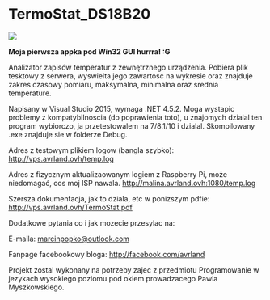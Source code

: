# TermoStat_DS18B20

<img src="http://vps.avrland.ovh/obrazki/wykres_zaladowany.PNG"/>

<b> Moja pierwsza appka pod Win32 GUI hurrra! :G </b>

Analizator zapisów temperatur z zewnętrznego urządzenia. Pobiera plik tesktowy z serwera, wyswielta jego zawartosc na wykresie oraz znajduje zakres czasowy pomiaru, maksymalna, minimalna oraz srednia temperature. 

Napisany w Visual Studio 2015, wymaga .NET 4.5.2. Moga wystapic problemy z kompatybilnoscia (do poprawienia toto), u znajomych dzialal ten program wybiorczo, ja przetestowalem na 7/8.1/10 i dzialal. Skompilowany .exe znajduje sie w folderze Debug.

Adres z testowym plikiem logow (bangla szybko):
http://vps.avrland.ovh/temp.log

Adres z fizycznym aktualizaowanym logiem z Raspberry Pi, może niedomagać, cos moj ISP nawala.
http://malina.avrland.ovh:1080/temp.log

Szersza dokumentacja, jak to dziala, etc w ponizszym pdfie:
http://vps.avrland.ovh/TermoStat.pdf

Dodatkowe pytania co i jak mozecie przesylac na:

E-maila: marcinpopko@outlook.com

Fanpage facebookowy bloga: http://facebook.com/avrland


Projekt zostal wykonany na potrzeby zajec z przedmiotu Programowanie w jezykach wysokiego poziomu pod okiem prowadzacego Pawla Myszkowskiego.
